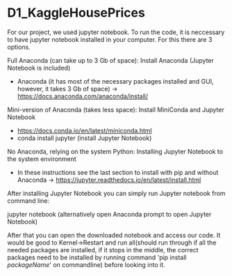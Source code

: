 # D1_KaggleHousePrices

For our project, we used jupyter notebook. To run the code, it is neccessary to have jupyter notebook installed in your computer. For this there are 3 options.

Full Anaconda (can take up to 3 Gb of space): Install Anaconda (Jupyter Notebook is included)
- Anaconda (it has most of the necessary packages installed and GUI, however, it takes 3 Gb of space) -> https://docs.anaconda.com/anaconda/install/  

Mini-version of Anaconda (takes less space): Install MiniConda and Jupyter Notebook
- https://docs.conda.io/en/latest/miniconda.html
- conda install jupyter (install Jupyter Notebook)  

No Anaconda, relying on the system Python: Installing Jupyter Notebook to the system environment
- In these instructions see the last section to install with pip and without Anaconda -> https://jupyter.readthedocs.io/en/latest/install.html  


After installing Jupyter Notebook you can simply run Jupyter notebook from command line:

jupyter notebook (alternatively open Anaconda prompt to open Jupyter Notebook)

After that you can open the downloaded notebook and access our code. It would be good to Kernel->Restart and run all(should run through if all the needed packages are installed, if it stops in the middle, the correct packages need to be installed by running command 'pip install *packageName*' on commandline) before looking into it.
